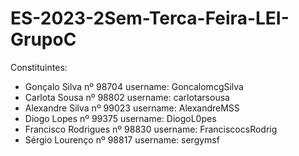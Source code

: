 # ES-2023-2Sem-Terca-Feira-LEI-GrupoC

Constituintes:
  - Gonçalo Silva nº 98704 username: GoncalomcgSilva
  - Carlota Sousa nº 98802 username: carlotarsousa
  - Alexandre Silva nº 99023 username: AlexandreMSS
  - Diogo Lopes nº 99375 username: DiogoL0pes
  - Francisco Rodrigues nº 98830 username: FranciscocsRodrig
  - Sérgio Lourenço nº 98817 username: sergymsf
